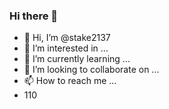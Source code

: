 ### Hi there 👋
- 👋 Hi, I’m @stake2137
- 👀 I’m interested in ...
- 🌱 I’m currently learning ...
- 💞️ I’m looking to collaborate on ...
- 📫 How to reach me ...
- 110
<!--
**Themanhdh/themanhdh** is a ✨ _special_ ✨ repository because its `README.md` (this file) appears on your GitHub profile.


